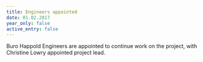 ```yaml
---
title: Engineers appointed
date: 01.02.2017
year_only: false
active_entry: false
---
```

Buro Happold Engineers are appointed to continue work on the project, with Christine Lowry appointed project lead.
